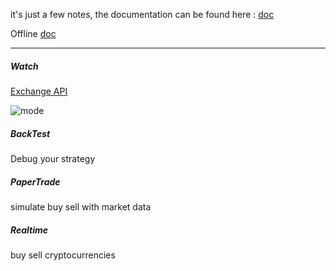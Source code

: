 it's just a few notes, the documentation can be found here : [doc](https://gekko.wizb.it/docs/introduction/about_gekko.html)

Offline
[doc](https://universalbit.it:3000/universalbit-blockchain/Gekko-M4/src/master/docs/docs.tar.gz)



-----


##### Watch
[Exchange API]()


![mode](https://universalbit.it/blockchain/wp-content/uploads/2022/05/mode.png)


##### BackTest 
Debug your strategy


##### PaperTrade 
simulate buy sell with market data


##### Realtime 
buy sell cryptocurrencies